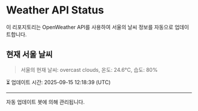 
# Weather API Status

이 리포지토리는 OpenWeather API를 사용하여 서울의 날씨 정보를 자동으로 업데이트합니다.

## 현재 서울 날씨
> 서울의 현재 날씨: overcast clouds, 온도: 24.6°C, 습도: 80%

⏳ 업데이트 시간: 2025-09-15 12:18:39 (UTC)

---
자동 업데이트 봇에 의해 관리됩니다.
